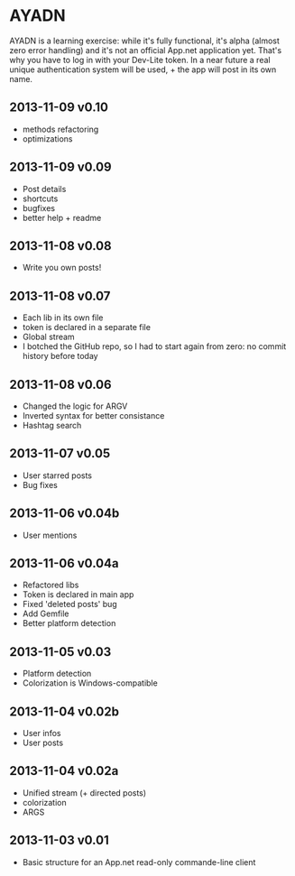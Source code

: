 AYADN
=====

AYADN is a learning exercise: while it's fully functional, it's alpha (almost zero error handling) and it's not an official App.net application yet. That's why you have to log in with your Dev-Lite token. In a near future a real unique authentication system will be used, + the app will post in its own name. 

## 2013-11-09 v0.10
- methods refactoring
- optimizations

## 2013-11-09 v0.09
- Post details
- shortcuts
- bugfixes
- better help + readme

## 2013-11-08 v0.08
- Write you own posts!

## 2013-11-08 v0.07
- Each lib in its own file
- token is declared in a separate file
- Global stream
- I botched the GitHub repo, so I had to start again from zero: no commit history before today

## 2013-11-08 v0.06
- Changed the logic for ARGV
- Inverted syntax for better consistance
- Hashtag search

## 2013-11-07 v0.05
- User starred posts
- Bug fixes

## 2013-11-06 v0.04b
- User mentions

## 2013-11-06 v0.04a
- Refactored libs
- Token is declared in main app
- Fixed 'deleted posts' bug
- Add Gemfile
- Better platform detection

## 2013-11-05 v0.03
- Platform detection
- Colorization is Windows-compatible

## 2013-11-04 v0.02b
- User infos
- User posts

## 2013-11-04 v0.02a
- Unified stream (+ directed posts)
- colorization
- ARGS

## 2013-11-03 v0.01
- Basic structure for an App.net read-only commande-line client

